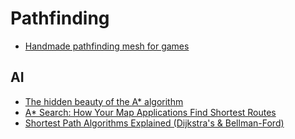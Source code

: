 # Pathfinding

* [Handmade pathfinding mesh for games](https://tchayen.com/handmade-pathfinding-mesh-for-games)

## AI

* [The hidden beauty of the A* algorithm](https://www.youtube.com/watch?v=A60q6dcoCjw)
* [A* Search: How Your Map Applications Find Shortest Routes](https://www.youtube.com/watch?v=88I6IidylGc&ab_channel=Reducible)
* [Shortest Path Algorithms Explained (Dijkstra's & Bellman-Ford)](https://www.youtube.com/watch?v=j0OUwduDOS0)

